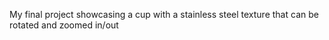 My final project showcasing a cup with a stainless steel texture that can be rotated and zoomed in/out
